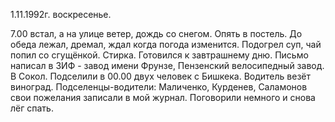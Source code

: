 1.11.1992г. воскресенье.

7.00 встал, а на улице ветер, дождь со снегом. Опять в постель. До обеда лежал, дремал, ждал когда погода изменится. Подогрел суп, чай попил со сгущёнкой. Стирка. Готовился к завтрашнему дню.
  Письмо  написал в ЗИФ - завод имени Фрунзе, Пензенский велосипедный завод. В Сокол. Подселили в 00.00 двух человек с Бишкека. Водитель везёт виноград.  Подселенцы-водители: Маличенко, Курденев, Саламонов свои пожелания записали в мой журнал. Поговорили немного и снова лёг спать.
